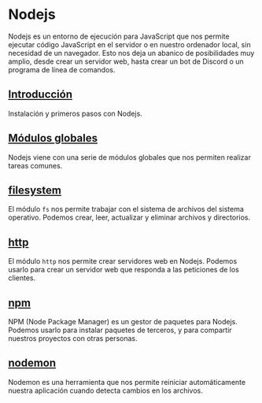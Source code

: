 # Nodejs

Nodejs es un entorno de ejecución para JavaScript que nos permite ejecutar código JavaScript en el servidor o en nuestro ordenador local, sin necesidad de un navegador. Esto nos deja un abanico de posibilidades muy amplio, desde crear un servidor web, hasta crear un bot de Discord o un programa de línea de comandos.

## [Introducción](./00_introduccion.md)

Instalación y primeros pasos con Nodejs.

## [Módulos globales](./01_modulos_globales.md)

Nodejs viene con una serie de módulos globales que nos permiten realizar tareas comunes.

## [filesystem](./02_filesystem.md)

El módulo `fs` nos permite trabajar con el sistema de archivos del sistema operativo. Podemos crear, leer, actualizar y eliminar archivos y directorios.

## [http](./03_http.md)

El módulo `http` nos permite crear servidores web en Nodejs. Podemos usarlo para crear un servidor web que responda a las peticiones de los clientes.

## [npm](./04_npm.md)

NPM (Node Package Manager) es un gestor de paquetes para Nodejs. Podemos usarlo para instalar paquetes de terceros, y para compartir nuestros proyectos con otras personas.

## [nodemon](./05_nodemon.md)

Nodemon es una herramienta que nos permite reiniciar automáticamente nuestra aplicación cuando detecta cambios en los archivos.
